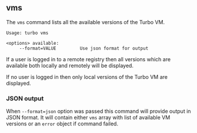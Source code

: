 ## vms

The `vms` command lists all the available versions of the Turbo VM. 

```
Usage: turbo vms

<options> available:
     --format=VALUE         Use json format for output
```

If a user is logged in to a remote registry then all versions which are available both locally and remotely will be displayed. 

If no user is logged in then only local versions of the Turbo VM are displayed. 

### JSON output

When `--format=json` option was passed this command will provide output in JSON format. It will contain either `vms` array with list of available VM versions or an `error` object if command failed.
